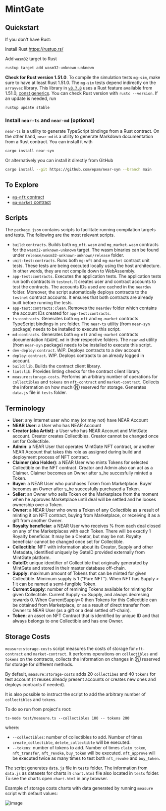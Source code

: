 # MintGate

## Quickstart

If you don't have Rust:

Install Rust <https://rustup.rs/>

Add `wasm32` target to Rust

```sh
rustup target add wasm32-unknown-unknown
```

**Check for Rust version 1.51.0**.
To compile the simulation tests `mg-sim`, make sure to have at least Rust 1.51.0.
The `mg-sim` tests depend indirectly on the `arrayvec` library.
This library in [`v0.7.0`](https://github.com/bluss/arrayvec/pull/172)
uses a Rust feature available from 1.51.0,
[const generics](https://blog.rust-lang.org/2021/03/25/Rust-1.51.0.html#const-generics-mvp).
You can check Rust version with `rustc --version`.
If an update is needed, run

```sh
rustup update stable
```

### Install `near-ts` and `near-md` (optional)

`near-ts` is a utility to generate TypeScript bindings from a Rust contract.
On the other hand, `near-md` is a utility to generate Markdown documentation from a Rust contract.
You can install it with

```sh
cargo install near-syn
```

Or alternatively you can install it directly from GitHub

```sh
cargo install --git https://github.com/epam/near-syn --branch main
```

## To Explore

- [`mg-nft` contract](mg-nft/)
- [`mg-market` contract](mg-market/)

## Scripts

The `package.json` contains scripts to facilitate running compilation targets and tests.
The following are the most relevant scripts.

- `build:contracts`.
Builds both `mg_nft.wasm` and `mg_market.wasm` contracts for the `wasm32-unknown-unknown` target.
The wasm binaries can be found under `release/wasm32-unknown-unknown/release` folder.
- `unit-test:contracts`.
Runs both `mg-nft` and `mg-market` contract unit tests.
These tests are being executed locally using the host architecture.
In other words, they are not compile down to WebAssembly.
- `app-test:contracts`.
Executes the application tests.
The application tests run both contracts in `testnet`.
It creates user and contract accounts to test the contracts.
The accounts IDs used are cached in the `neardev` folder.
Moreover, the script automatically deploys contracts to the `testnet` contract accounts.
It ensures that both contracts are already built before running the tests.
- `app-test:contracts:clean`.
Removes the `neardev` folder which contains the account IDs created for `app-test:contracts`.
- `ts:contracts`.
Generates both `mg-nft` and `mg-market` contracts TypeScript bindings in `src` folder.
The `near-ts` utility (from `near-syn` package) needs to be installed to execute this script.
- `md:contracts`.
Generates both `mg-nft` and `mg-market` contracts documentation `README.md` in their respective folders.
The `near-md` utility (from `near-syn` package) needs to be installed to execute this script.
- `dev-deploy:contract`.
*WIP*. Deploys contracts to a dev account.
- `deploy:contract`.
*WIP*. Deploys contracts to an already logged in account.
- `build:lib`.
Builds the contract client library.
- `lint:lib`.
Provides linting checks for the contract client library.
- `measure:storage-costs`.
Performs an arbitrary number of operations for `collectibles` and `tokens` on `nft-contract` and `market-contract`. 
Collects the information on how much Ⓝ reserved for storage. Generates `data.js` file in `tests` folder.

## Terminology

- **User**: any Internet user who may (or may not) have NEAR Account
- **NEAR User**: a User who has NEAR Account
- **Creator (aka Artist)**: a User who has NEAR Account and MintGate account. Creator creates Collectibles. Creator cannot be changed once set for Collectible.
- **Admin**: a NEAR User that operates MintGate NFT contract, or another NEAR Account that takes this role as assigned during build and deployment process of NFT contract.
- **Claimer (aka Holder)**: a NEAR User who mints Tokens for selected Collectible on the NFT contract. Creator and Admin also can act as a Claimer. Claimer becomes an Owner after s_he succesfully minted a Token.
- **Buyer**: a NEAR User who purchases Token from Marketplace. Buyer becomes an Owner after s_he succesfully purchased a Token.
- **Seller**: an Owner who sells Token on the Marketplace from the moment when he approves Marketplace until deal will be settled and he looses ownership over a Token.
- **Owner**: a NEAR User who owns a Token of any Collectible as a result of minting it on NFT contract, buying from Marketplace, or receiving it as a gift from another Owner.
- **Royalty beneficiar**: a NEAR User who receives % from each deal closed on any of the Marketplaces with each Token. There will be exactly 1 Royalty beneficiar. It may be a Creator, but may be not. Royalty beneficiar cannot be changed once set for Collectible.
- **Collectible**: NFT with information about its Creator, Supply and other Metadata, identified uniquely by GateID provided externally from MintGate platform.
- **GateID**: unique identifier of Collectible that originally generated by MintGate and stored in their master database off-chain.
- **Supply**: maximum amount of Tokens that can be minted for given Collectible. Mimimum supply is 1 ("Pure NFT"). When NFT has Supply > 1 it can be named a semi-fungible Token.
- **Current Supply**: number of remining Tokens available for minting for given Collectible. Current Supply <= Supply, and always decresing towards 0. When CurrentSupply=0 then Tokens for this Collectible can be obtained from Marketplace, or as a result of direct transfer from Owner to NEAR User (as a gift or a deal settled off-chain).  
- **Token**: an asset on NFT Contract that is identified by unique ID and that always belongs to one Collectible and has one Owner.

## Storage Costs

`measure:storage-costs` script measures the costs of storage for `nft-contract` and `market-contract`. It performs operations on `collectibles` and `tokens` on the contracts, collects the information on changes in Ⓝ reserved for storage for different methods.

By default, `measure:storage-costs` adds 20 `collectibes` and 40 `tokens` for test account (it reuses already present accounts or creates new ones and deploys contracts if needed).

It is also possible to instruct the script to add the arbitrary number of `collectibles` and `tokens`.

To do so run from project's root:
```
ts-node test/measure.ts --collectibles 100 -- tokens 200
``` 
where:
- `--collectibles`: number of collectibles to add. Number of times `create_collectible`, `delete_collectible` will be executed.
- `--tokens`: number of tokens to add. Number of times `claim_token`, `nft_transfer`, `nft_revoke`, `buy_token` will be executed. `nft_approve` will be executed twice as many times to test both `nft_revoke` and `buy_token`.

The script generates `data.js` file in `tests` folder. The information from `data.js` as datasets for charts in `chart.html` file also located in `tests` folder. To see the charts open `chart.html` in any browser.

Example of storage costs charts with data generated by running `measure` script with default values:

![image](https://user-images.githubusercontent.com/32016927/116209818-f54fd380-a74a-11eb-9d7b-ec5e71c0cbae.png)
